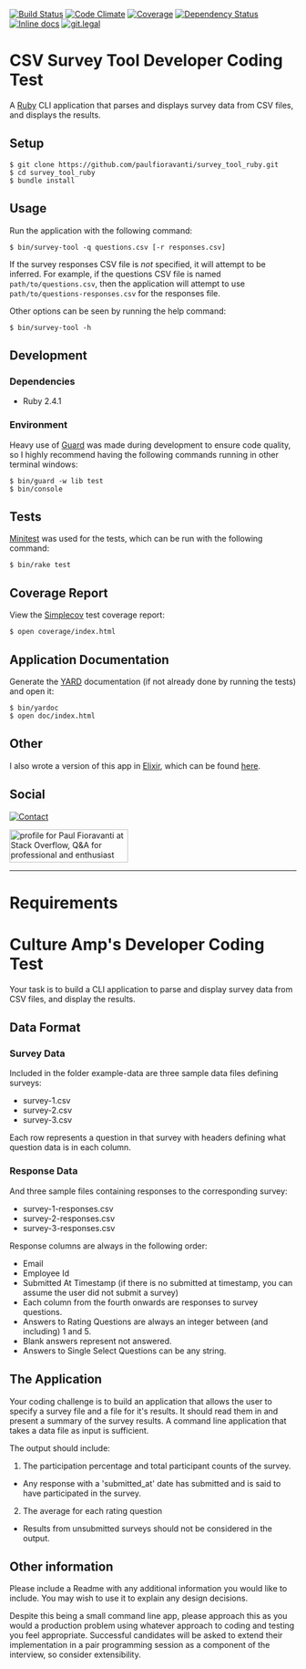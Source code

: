 [![Build Status](https://travis-ci.org/paulfioravanti/survey_tool_ruby.svg?branch=master)](https://travis-ci.org/paulfioravanti/survey_tool_ruby)
[![Code Climate](https://codeclimate.com/github/paulfioravanti/survey_tool_ruby/badges/gpa.svg)](https://codeclimate.com/github/paulfioravanti/survey_tool_ruby)
[![Coverage](https://codeclimate.com/github/paulfioravanti/survey_tool_ruby/badges/coverage.svg)](https://codeclimate.com/github/paulfioravanti/survey_tool_ruby)
[![Dependency Status](https://gemnasium.com/badges/github.com/paulfioravanti/survey_tool_ruby.svg)](https://gemnasium.com/github.com/paulfioravanti/survey_tool_ruby)
[![Inline docs](http://inch-ci.org/github/paulfioravanti/survey_tool_ruby.svg?branch=master)](http://inch-ci.org/github/paulfioravanti/survey_tool_ruby)
[![git.legal](https://git.legal/projects/4738/badge.svg?key=6a6b2594f976e68abe3a "Number of libraries approved")](https://git.legal/projects/4738)

# CSV Survey Tool Developer Coding Test

A [Ruby](https://github.com/ruby/ruby) CLI application that parses and
displays survey data from CSV files, and displays the results.

## Setup

    $ git clone https://github.com/paulfioravanti/survey_tool_ruby.git
    $ cd survey_tool_ruby
    $ bundle install

## Usage

Run the application with the following command:

    $ bin/survey-tool -q questions.csv [-r responses.csv]

If the survey responses CSV file is _not_ specified, it will attempt to be
inferred.  For example, if the questions CSV file is named
`path/to/questions.csv`, then the application will attempt to use
`path/to/questions-responses.csv` for the responses file.

Other options can be seen by running the help command:

    $ bin/survey-tool -h

## Development

### Dependencies

- Ruby 2.4.1

### Environment

Heavy use of [Guard](https://github.com/guard/guard/) was made during
development to ensure code quality, so I highly recommend having the following
commands running in other terminal windows:

    $ bin/guard -w lib test
    $ bin/console

## Tests

[Minitest](https://github.com/seattlerb/minitest) was used for the tests,
which can be run with the following command:

    $ bin/rake test

## Coverage Report

View the [Simplecov](https://github.com/colszowka/simplecov) test
coverage report:

    $ open coverage/index.html

## Application Documentation

Generate the [YARD](https://github.com/lsegal/yard) documentation
(if not already done by running the tests) and open it:

    $ bin/yardoc
    $ open doc/index.html

## Other

I also wrote a version of this app in
[Elixir](https://github.com/elixir-lang/elixir), which can be found
[here](https://github.com/paulfioravanti/survey_tool_elixir).

## Social

[![Contact](https://img.shields.io/badge/contact-%40paulfioravanti-blue.svg)](https://twitter.com/paulfioravanti)

<a href="http://stackoverflow.com/users/567863/paul-fioravanti">
  <img src="http://stackoverflow.com/users/flair/567863.png" width="208" height="58" alt="profile for Paul Fioravanti at Stack Overflow, Q&amp;A for professional and enthusiast programmers" title="profile for Paul Fioravanti at Stack Overflow, Q&amp;A for professional and enthusiast programmers">
</a>

---

# Requirements

# Culture Amp's Developer Coding Test

Your task is to build a CLI application to parse and display survey data from CSV files, and display the results.

## Data Format

### Survey Data
Included in the folder example-data are three sample data files defining surveys:
* survey-1.csv
* survey-2.csv
* survey-3.csv

Each row represents a question in that survey with headers defining what question data is in each column.

### Response Data
And three sample files containing responses to the corresponding survey:
* survey-1-responses.csv
* survey-2-responses.csv
* survey-3-responses.csv

Response columns are always in the following order:
* Email
* Employee Id
* Submitted At Timestamp (if there is no submitted at timestamp, you can assume the user did not submit a survey) 
* Each column from the fourth onwards are responses to survey questions.
* Answers to Rating Questions are always an integer between (and including) 1 and 5. 
* Blank answers represent not answered. 
* Answers to Single Select Questions can be any string.

## The Application

Your coding challenge is to build an application that allows the user to specify a survey file and a file for it's results. It should read them in and present a summary of the survey results. A command line application that takes a data file as input is sufficient.

The output should include: 

1. The participation percentage and total participant counts of the survey.
- Any response with a 'submitted_at' date has submitted and is said to have participated in the survey.
2. The average for each rating question
- Results from unsubmitted surveys should not be considered in the output. 

## Other information

Please include a Readme with any additional information you would like to include. You may wish to use it to explain any design decisions.

Despite this being a small command line app, please approach this as you would a production problem using whatever approach to coding and testing you feel appropriate. Successful candidates will be asked to extend their implementation in a pair programming session as a component of the interview, so consider extensibility.
